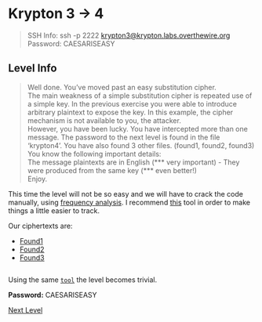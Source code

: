 ﻿
# Krypton 3 -> 4
> SSH Info: ssh -p 2222 krypton3@krypton.labs.overthewire.org   
> Password: CAESARISEASY


 ## Level Info
>Well done. You’ve moved past an easy substitution cipher.  
The main weakness of a simple substitution cipher is repeated use of a simple key. In the previous exercise you were able to introduce arbitrary plaintext to expose the key. In this example, the cipher mechanism is not available to you, the attacker.  
However, you have been lucky. You have intercepted more than one message. The password to the next level is found in the file ‘krypton4’. You have also found 3 other files. (found1, found2, found3)  
You know the following important details:  
The message plaintexts are in English (*** very important) - They were produced from the same key (*** even better!)  
Enjoy.  

This time the level will not be so easy and we will have to crack the code manually, using [frequency analysis](https://learncryptography.com/attack-vectors/frequency-analysis). I recommend [this](https://crypto.interactive-maths.com/frequency-analysis-breaking-the-code.html#encrypt) tool in order to make things a little easier to track.

Our ciphertexts are:
 * [Found1](./Found%201)
 * [Found2](./Found%202)
 * [Found3](./Found%203)
```

```

Using the same [`tool`](https://www.dcode.fr/caesar-cipher) the level becomes trivial.







**Password:** CAESARISEASY


[Next Level](../Krypton%204%20--%205)
